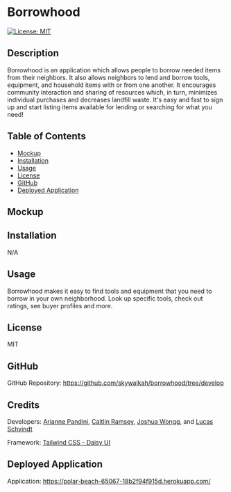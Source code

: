 # Borrowhood

[![License: MIT](https://img.shields.io/badge/License-MIT-yellow.svg)](https://opensource.org/licenses/MIT)

## Description
Borrowhood is an application which allows people to borrow needed items from their neighbors. It also allows neighbors to lend and borrow tools, equipment, and household items with or from one another. It encourages community interaction and sharing of resources which, in turn, minimizes individual purchases and decreases landfill waste. It's easy and fast to sign up and start listing items available for lending or searching for what you need!

## Table of Contents
- [Mockup](#mockup)
- [Installation](#installation)
- [Usage](#usage)
- [License](#license)
- [GitHub](#github)
- [Deployed Application](#deployed)

## Mockup


## Installation
N/A

## Usage
Borrowhood makes it easy to find tools and equipment that you need to borrow in your own neighborhood. Look up specific tools, check out ratings, see buyer profiles and more.

## License
MIT


## GitHub
GitHub Repository: https://github.com/skywalkah/borrowhood/tree/develop

## Credits
Developers: [Arianne Pandini](https://github.com/aripandini), [Caitlin Ramsey](https://github.com/caitlinramsey), [Joshua Wongg](https://github.com/joshuawongg), and [Lucas Schvindt](https://github.com/skywalkah)

Framework: [Tailwind CSS - Daisy UI](https://daisyui.com/docs/install/)

## Deployed Application
Application: https://polar-beach-65067-18b2f94f915d.herokuapp.com/